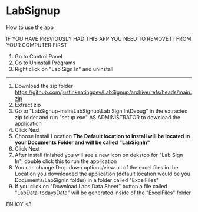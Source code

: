 # LabSignup

How to use the app

IF YOU HAVE PREVIOUSLY HAD THIS APP YOU NEED TO REMOVE IT FROM YOUR COMPUTER FIRST
1. Go to Control Panel
2. Go to Uninstall Programs
3. Right click on "Lab Sign In" and uninstall

------

1. Download the zip folder https://github.com/justinkeatingdev/LabSignup/archive/refs/heads/main.zip
2. Extract zip 
3. Go to "LabSignup-main\LabSignup\Lab Sign In\Debug" in the extracted zip folder and run "setup.exe" AS ADMINISTRATOR to download the application 
4. Click Next
5. Choose Install Location **The Default location to install will be located in your Documents Folder and will be called "LabSignIn"**
6. Click Next
7. After install finished you will see a new icon on dekstop for "Lab Sign In", double click this to run the application
8. You can change Drop down options/view all of the excel files in the Location you downloaded the application (default location would be you Documents/LabSignIn folder) in a folder called "ExcelFiles"
9. If you click on "Download Labs Data Sheet" button a file called "LabData-todaysDate" will be generated inside of the "ExcelFiles" folder

ENJOY <3
